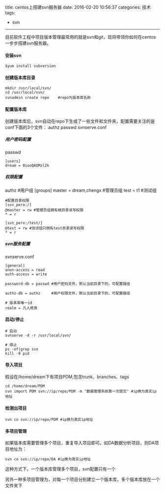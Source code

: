 title: centos上搭建svn服务器
date: 2016-02-20 10:56:37
categories: 技术
tags:
  - svn
---
目前软件工程中项目版本管理最常用的就是svn和git，现将带领你如何在centos一步步搭建svn服务器。

<!-- more -->

#### 安装svn
	$yum install subversion

#### 创建版本库目录
	mkdir /usr/local/svn/
	cd /usr/local/svn/
	svnadmin create repo    #repo为版本库名称

#### 配置版本库
创建版本库后，svn自动在repo下生成了一些文件和文件夹，配置需要关注的是conf下面的3个文件：
authz  passwd  svnserve.conf
##### 用户密码配置
passwd

	[users]
	dream = 0iooQAOMzl2k
##### 权限配置
authz
	#用户组
	[groups]
	master = dream,chengx #管理员组
	test = t1 #测试组

	#配置目录权限
	[svn_pero:/]
	@master = rw #管理员组拥有根目录读写权限
	* = r
	
	[svn_pero:/test/]
	@test = rw #测试组只拥有test目录读写权限
	* = r

##### svn服务配置
svnserve.conf

	[general]
	anon-access = read
	auth-access = write

	password-db = passwd #用户密码文件，默认当前目录下的，可配置路径

	authz-db = authz     #用户权限文件，默认当前目录下的，可配置路径

	# 版本库唯一id
	realm = 凡人修真

#### 启动/停止

	# 启动
	svnserve -d -r /usr/local/svn/

	# 停止
	ps -ef|grep svn
	kill -9 pid

#### 导入项目
假设在/home/dream下有项目PDM,包含trunk、branches、tags

	cd /home/dream/PDM
	svn import PDM svn://ip/repo/PDM -m "数据管理系统第一次提交" #ip换为真实ip地址

#### 检测出项目

	svn co svn://ip/repo/PDM #ip换为真实ip地址

#### 多项目管理
如果版本库需要管理多个项目，重复导入项目即可。如DA数据分析项目，则DA项目地址为：

	svn co svn://ip/repo/DA #ip换为真实ip地址

这种方式下，一个版本库管理多个项目，svn配置只有一个

另外一种多项目管理为，对每一个项目分别建立一个版本库，多个版本库放在一个文件夹下